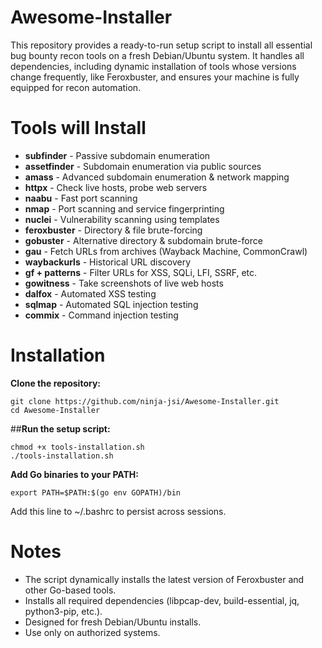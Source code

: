 # Awesome-Installer
This repository provides a ready-to-run setup script to install all essential bug bounty recon tools on a fresh Debian/Ubuntu system. It handles all dependencies, including dynamic installation of tools whose versions change frequently, like Feroxbuster, and ensures your machine is fully equipped for recon automation.

# **Tools will Install**

- **subfinder**	- Passive subdomain enumeration </br>
- **assetfinder**	- Subdomain enumeration via public sources</br>
- **amass**	- Advanced subdomain enumeration & network mapping</br>
- **httpx**	- Check live hosts, probe web servers</br>
- **naabu**	- Fast port scanning</br>
- **nmap**	- Port scanning and service fingerprinting</br>
- **nuclei** - Vulnerability scanning using templates</br>
- **feroxbuster**	- Directory & file brute-forcing</br>
- **gobuster** - Alternative directory & subdomain brute-force</br>
- **gau**	- Fetch URLs from archives (Wayback Machine, CommonCrawl)</br>
- **waybackurls** -	Historical URL discovery</br>
- **gf + patterns** -	Filter URLs for XSS, SQLi, LFI, SSRF, etc.</br>
- **gowitness** - Take screenshots of live web hosts</br>
- **dalfox**	- Automated XSS testing</br>
- **sqlmap** -	Automated SQL injection testing</br>
- **commix** -	Command injection testing</br>

# Installation

**Clone the repository:**

```
git clone https://github.com/ninja-jsi/Awesome-Installer.git
cd Awesome-Installer
```

##**Run the setup script:**

```
chmod +x tools-installation.sh
./tools-installation.sh
```

**Add Go binaries to your PATH:**

```
export PATH=$PATH:$(go env GOPATH)/bin
```
Add this line to ~/.bashrc to persist across sessions.


# Notes

- The script dynamically installs the latest version of Feroxbuster and other Go-based tools.</br>
- Installs all required dependencies (libpcap-dev, build-essential, jq, python3-pip, etc.).</br>
- Designed for fresh Debian/Ubuntu installs.</br>
- Use only on authorized systems.</br>
